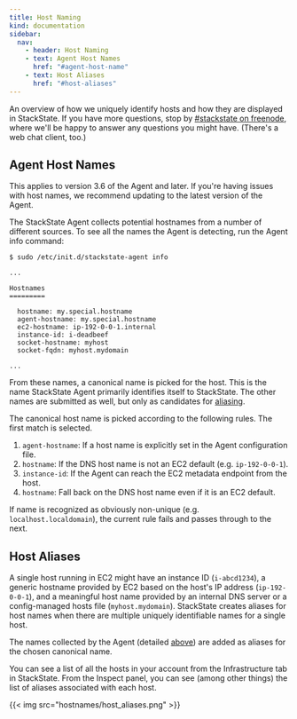 ```yaml
---
title: Host Naming
kind: documentation
sidebar:
  nav:
    - header: Host Naming
    - text: Agent Host Names
      href: "#agent-host-name"
    - text: Host Aliases
      href: "#host-aliases"
---
```


<div class="alert alert-info">
  An overview of how we uniquely identify hosts and how they are displayed in
  StackState. If you have more questions, stop by <a href="irc://irc.freenode.net/stackstate">#stackstate on freenode</a>,
where we'll be happy to answer any questions you might have. (There's a web chat client, too</a>.)
</div>

## Agent Host Names

<div class="alert alert-warn">
  This applies to version 3.6 of the Agent and later. If you're having issues
  with host names, we recommend updating to the latest version of the Agent.
</div>

The StackState Agent collects potential hostnames from a number of different
sources. To see all the names the Agent is detecting, run the Agent info
command:

    $ sudo /etc/init.d/stackstate-agent info

    ...

    Hostnames
    =========

      hostname: my.special.hostname
      agent-hostname: my.special.hostname
      ec2-hostname: ip-192-0-0-1.internal
      instance-id: i-deadbeef
      socket-hostname: myhost
      socket-fqdn: myhost.mydomain

    ...

From these names, a canonical name is picked for the host. This is the name StackState Agent primarily identifies itself to StackState. The other names are submitted as well, but only as candidates for <a href="#aliases">aliasing</a>.

The canonical host name is picked according to the following rules. The first
match is selected.

 1. `agent-hostname`: If a host name is explicitly set in the Agent configuration file.
 2. `hostname`: If the DNS host name is not an EC2 default (e.g. `ip-192-0-0-1`).
 3. `instance-id`: If the Agent can reach the EC2 metadata endpoint from the host.
 4. `hostname`: Fall back on the DNS host name even if it is an EC2 default.

If name is recognized as obviously non-unique (e.g. `localhost.localdomain`),
the current rule fails and passes through to the next.

## Host Aliases

A single host running in EC2 might have an
instance ID (`i-abcd1234`), a generic hostname provided by EC2 based on the
host's IP address (`ip-192-0-0-1`), and a meaningful host name provided by an
internal DNS server or a config-managed hosts file (`myhost.mydomain`). StackState
creates aliases for host names when there are multiple uniquely identifiable
names for a single host.

The names collected by the Agent (detailed <a href="#agent">above</a>) are
added as aliases for the chosen canonical name.

You can see a list of all the hosts in your account from the Infrastructure tab
in StackState. From the Inspect panel, you can see (among other things) the list of
aliases associated with each host.

{{< img src="hostnames/host_aliases.png" >}}
